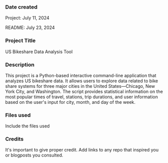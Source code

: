 ### Date created
Project: July 11, 2024

README: July 23, 2024

### Project Title
US Bikeshare Data Analysis Tool

### Description
This project is a Python-based interactive command-line application that analyzes US bikeshare data. It allows users to explore data related to bike share systems for three major cities in the United States—Chicago, New York City, and Washington. The script provides statistical information on the most popular times of travel, stations, trip durations, and user information based on the user's input for city, month, and day of the week.

### Files used
Include the files used

### Credits
It's important to give proper credit. Add links to any repo that inspired you or blogposts you consulted.

